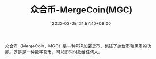 ﻿---
weight: 
title: "众合币-MergeCoin(MGC)"
description: "众合币（MergeCoin，MGC）是一种P2P加密货币，集结了达世币和黑币的功能"
date: 2022-03-25T21:57:40+08:00
lastmod: 2022-03-25T16:45:40+08:00
draft: false
authors: ["Metabd"]
featuredImage: "zhonghebi-mergecoinmgc.webp"
link: ""
tags: ["数字代币","众合币-MergeCoin(MGC)"]
categories: ["navigation"]
navigation: ["数字代币"]
lightgallery: true
toc: true
pinned: false
recommend: false
recommend1: false
---
众合币（MergeCoin，MGC）是一种P2P加密货币，集结了达世币和黑币的功能。这是是一种数字货币，可以即时付款给任何人。
